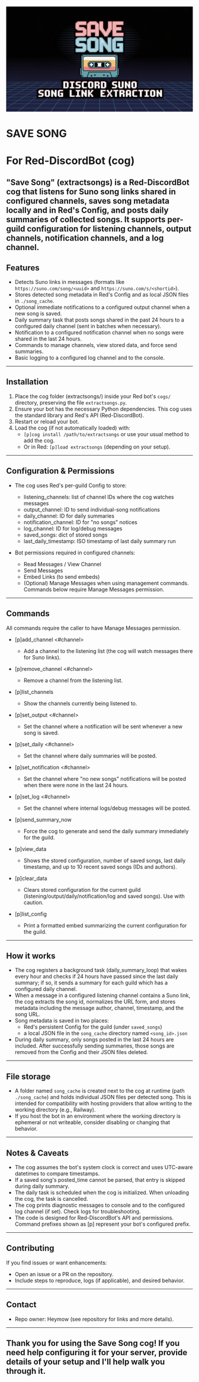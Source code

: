 ![Save Song Logo](./save-song.png)

# SAVE SONG
# For Red-DiscordBot (cog)

"Save Song" (extractsongs) is a Red-DiscordBot cog that listens for Suno song links shared in configured channels, saves song metadata locally and in Red's Config, and posts daily summaries of collected songs. It supports per-guild configuration for listening channels, output channels, notification channels, and a log channel.
---
## Features
- Detects Suno links in messages (formats like `https://suno.com/song/<uuid>` and `https://suno.com/s/<shortid>`).
- Stores detected song metadata in Red's Config and as local JSON files in `./song_cache`.
- Optional immediate notifications to a configured output channel when a new song is saved.
- Daily summary task that posts songs shared in the past 24 hours to a configured daily channel (sent in batches when necessary).
- Notification to a configured notification channel when no songs were shared in the last 24 hours.
- Commands to manage channels, view stored data, and force send summaries.
- Basic logging to a configured log channel and to the console.
---
## Installation
1. Place the cog folder (extractsongs/) inside your Red bot's `cogs/` directory, preserving the file `extractsongs.py`.
2. Ensure your bot has the necessary Python dependencies. This cog uses the standard library and Red's API (Red-DiscordBot).
3. Restart or reload your bot.
4. Load the cog (if not automatically loaded) with:
   - `[p]cog install /path/to/extractsongs` or use your usual method to add the cog.
   - Or in Red: `[p]load extractsongs` (depending on your setup).
---
## Configuration & Permissions
- The cog uses Red's per-guild Config to store:
  - listening_channels: list of channel IDs where the cog watches messages
  - output_channel: ID to send individual-song notifications
  - daily_channel: ID for daily summaries
  - notification_channel: ID for "no songs" notices
  - log_channel: ID for log/debug messages
  - saved_songs: dict of stored songs
  - last_daily_timestamp: ISO timestamp of last daily summary run

- Bot permissions required in configured channels:
  - Read Messages / View Channel
  - Send Messages
  - Embed Links (to send embeds)
  - (Optional) Manage Messages when using management commands. Commands below require Manage Messages permission.
---
## Commands
All commands require the caller to have Manage Messages permission.

- [p]add_channel <#channel>
  - Add a channel to the listening list (the cog will watch messages there for Suno links).

- [p]remove_channel <#channel>
  - Remove a channel from the listening list.

- [p]list_channels
  - Show the channels currently being listened to.

- [p]set_output <#channel>
  - Set the channel where a notification will be sent whenever a new song is saved.

- [p]set_daily <#channel>
  - Set the channel where daily summaries will be posted.

- [p]set_notification <#channel>
  - Set the channel where "no new songs" notifications will be posted when there were none in the last 24 hours.

- [p]set_log <#channel>
  - Set the channel where internal logs/debug messages will be posted.

- [p]send_summary_now
  - Force the cog to generate and send the daily summary immediately for the guild.

- [p]view_data
  - Shows the stored configuration, number of saved songs, last daily timestamp, and up to 10 recent saved songs (IDs and authors).

- [p]clear_data
  - Clears stored configuration for the current guild (listening/output/daily/notification/log and saved songs). Use with caution.

- [p]list_config
  - Print a formatted embed summarizing the current configuration for the guild.
---
## How it works
- The cog registers a background task (daily_summary_loop) that wakes every hour and checks if 24 hours have passed since the last daily summary; if so, it sends a summary for each guild which has a configured daily channel.
- When a message in a configured listening channel contains a Suno link, the cog extracts the song id, normalizes the URL form, and stores metadata including the message author, channel, timestamp, and the song URL.
- Song metadata is saved in two places:
  - Red's persistent Config for the guild (under `saved_songs`)
  - a local JSON file in the `song_cache` directory named `<song_id>.json`
- During daily summary, only songs posted in the last 24 hours are included. After successfully sending summaries, those songs are removed from the Config and their JSON files deleted.
---
## File storage
- A folder named `song_cache` is created next to the cog at runtime (path `./song_cache`) and holds individual JSON files per detected song. This is intended for compatibility with hosting providers that allow writing to the working directory (e.g., Railway).
- If you host the bot in an environment where the working directory is ephemeral or not writeable, consider disabling or changing that behavior.
---
## Notes & Caveats
- The cog assumes the bot's system clock is correct and uses UTC-aware datetimes to compare timestamps.
- If a saved song's posted_time cannot be parsed, that entry is skipped during daily summary.
- The daily task is scheduled when the cog is initialized. When unloading the cog, the task is cancelled.
- The cog prints diagnostic messages to console and to the configured log channel (if set). Check logs for troubleshooting.
- The code is designed for Red-DiscordBot's API and permissions. Command prefixes shown as [p] represent your bot's configured prefix.
---
## Contributing
If you find issues or want enhancements:
- Open an issue or a PR on the repository.
- Include steps to reproduce, logs (if applicable), and desired behavior.
---
## Contact
- Repo owner: Heymow (see repository for links and more details).
---
## Thank you for using the Save Song cog! If you need help configuring it for your server, provide details of your setup and I'll help walk you through it.
